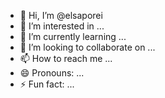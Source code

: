 - 👋 Hi, I’m @elsaporei
- 👀 I’m interested in ...
- 🌱 I’m currently learning ...
- 💞️ I’m looking to collaborate on ...
- 📫 How to reach me ...
- 😄 Pronouns: ...
- ⚡ Fun fact: ...

<!---
elsaporei/elsaporei is a ✨ special ✨ repository because its `README.md` (this file) appears on your GitHub profile.
You can click the Preview link to take a look at your changes.
--->
